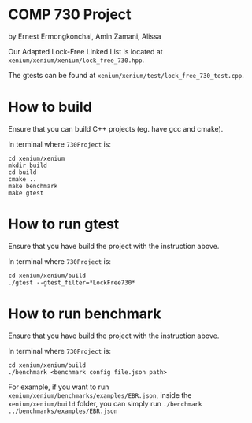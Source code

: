 # COMP 730 Project
by Ernest Ermongkonchai, Amin Zamani, Alissa

Our Adapted Lock-Free Linked List is located at `xenium/xenium/xenium/lock_free_730.hpp`.

The gtests can be found at `xenium/xenium/test/lock_free_730_test.cpp`.

# How to build

Ensure that you can build C++ projects (eg. have gcc and cmake).

In terminal where `730Project` is:
```
cd xenium/xenium
mkdir build
cd build
cmake ..
make benchmark
make gtest
```
# How to run gtest
Ensure that you have build the project with the instruction above.

In terminal where `730Project` is:
```
cd xenium/xenium/build
./gtest --gtest_filter=*LockFree730*  
```

# How to run benchmark
Ensure that you have build the project with the instruction above.

In terminal where `730Project` is:

```
cd xenium/xenium/build
./benchmark <benchmark config file.json path> 
```

For example, if you want to run `xenium/xenium/benchmarks/examples/EBR.json`, inside the `xenium/xenium/build` folder, you can simply run `./benchmark ../benchmarks/examples/EBR.json`

